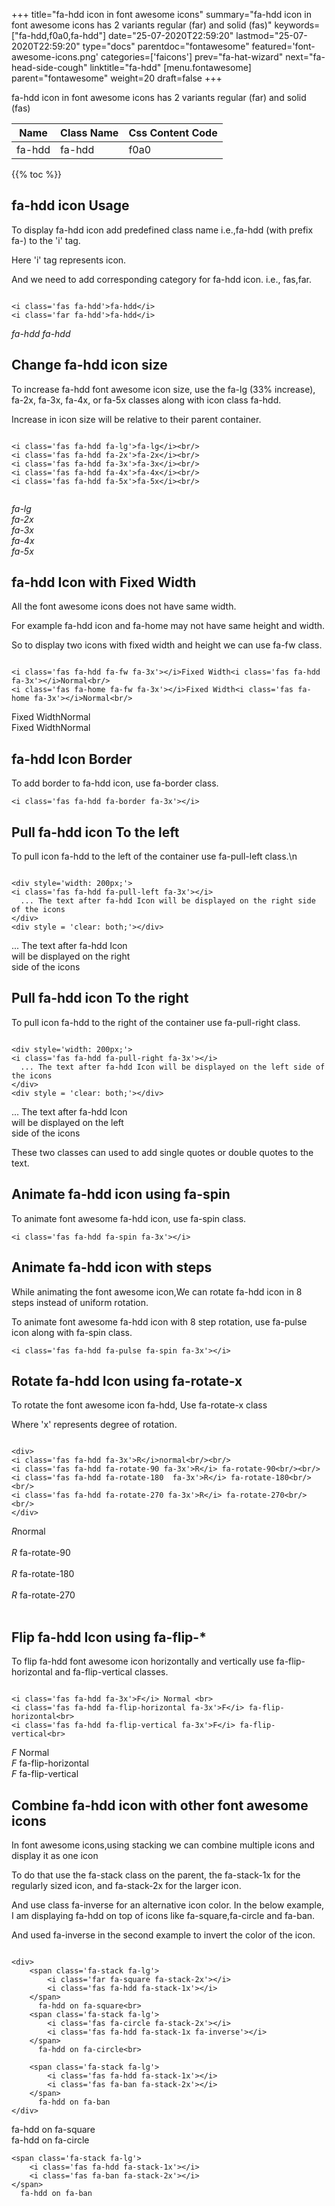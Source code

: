 +++
title="fa-hdd icon in font awesome icons"
summary="fa-hdd icon in font awesome icons has 2 variants regular (far) and solid (fas)"
keywords=["fa-hdd,f0a0,fa-hdd"]
date="25-07-2020T22:59:20"
lastmod="25-07-2020T22:59:20"
type="docs"
parentdoc="fontawesome"
featured='font-awesome-icons.png'
categories=['faicons']
prev="fa-hat-wizard"
next="fa-head-side-cough"
linktitle="fa-hdd"
[menu.fontawesome]
parent="fontawesome"
weight=20
draft=false
+++


fa-hdd icon in font awesome icons has 2 variants regular (far) and solid (fas)

<div class='table-responsive'><table class='table'><thead><tr><th>Name</th><th>Class Name</th><th>Css Content Code</th></tr></thead><tbody><tr><td>fa-hdd</td><td>fa-hdd</td><td>f0a0</td></tr></tbody></table></div>


{{% toc %}}


## fa-hdd icon Usage

To display fa-hdd icon add predefined class name i.e.,fa-hdd (with prefix fa-) to the 'i' tag.

Here 'i' tag represents icon.

And we need to add corresponding category for fa-hdd icon. i.e., fas,far.


```

<i class='fas fa-hdd'>fa-hdd</i>
<i class='far fa-hdd'>fa-hdd</i>
```

<i class='fas fa-hdd'>fa-hdd</i>
<i class='far fa-hdd'>fa-hdd</i>




## Change fa-hdd icon size
To increase fa-hdd font awesome icon size, use the fa-lg (33% increase), fa-2x, fa-3x, fa-4x, or fa-5x classes along with icon class fa-hdd.

Increase in icon size will be relative to their parent container. 

```

<i class='fas fa-hdd fa-lg'>fa-lg</i><br/>
<i class='fas fa-hdd fa-2x'>fa-2x</i><br/>
<i class='fas fa-hdd fa-3x'>fa-3x</i><br/>
<i class='fas fa-hdd fa-4x'>fa-4x</i><br/>
<i class='fas fa-hdd fa-5x'>fa-5x</i><br/>
            
```

<i class='fas fa-hdd fa-lg'>fa-lg</i><br/>
<i class='fas fa-hdd fa-2x'>fa-2x</i><br/>
<i class='fas fa-hdd fa-3x'>fa-3x</i><br/>
<i class='fas fa-hdd fa-4x'>fa-4x</i><br/>
<i class='fas fa-hdd fa-5x'>fa-5x</i><br/>
            



## fa-hdd Icon with Fixed Width 

All the font awesome icons does not have same width.

For example fa-hdd icon and fa-home may not have same height and width.

So to display two icons with fixed width and height we can use fa-fw class.


```

<i class='fas fa-hdd fa-fw fa-3x'></i>Fixed Width<i class='fas fa-hdd fa-3x'></i>Normal<br/>
<i class='fas fa-home fa-fw fa-3x'></i>Fixed Width<i class='fas fa-home fa-3x'></i>Normal<br/>
```

<i class='fas fa-hdd fa-fw fa-3x'></i>Fixed Width<i class='fas fa-hdd fa-3x'></i>Normal<br/>
<i class='fas fa-home fa-fw fa-3x'></i>Fixed Width<i class='fas fa-home fa-3x'></i>Normal<br/>



## fa-hdd Icon Border 

To add border to fa-hdd icon, use fa-border class.


```
<i class='fas fa-hdd fa-border fa-3x'></i>

```
<i class='fas fa-hdd fa-border fa-3x'></i>





## Pull fa-hdd icon To the left

To pull icon fa-hdd to the left of the container use fa-pull-left class.\n

```

<div style='width: 200px;'>
<i class='fas fa-hdd fa-pull-left fa-3x'></i>
  ... The text after fa-hdd Icon will be displayed on the right side of the icons
</div>
<div style = 'clear: both;'></div>
```

<div style='width: 200px;'>
<i class='fas fa-hdd fa-pull-left fa-3x'></i>
  ... The text after fa-hdd Icon will be displayed on the right side of the icons
</div>
<div style = 'clear: both;'></div>




## Pull fa-hdd icon To the right
To pull icon fa-hdd to the right of the container use fa-pull-right class.

```

<div style='width: 200px;'>
<i class='fas fa-hdd fa-pull-right fa-3x'></i>
  ... The text after fa-hdd Icon will be displayed on the left side of the icons
</div>
<div style = 'clear: both;'></div>
```

<div style='width: 200px;'>
<i class='fas fa-hdd fa-pull-right fa-3x'></i>
  ... The text after fa-hdd Icon will be displayed on the left side of the icons
</div>
<div style = 'clear: both;'></div>

These two classes can used to add single quotes or double quotes to the text.


## Animate fa-hdd icon using fa-spin
To animate font awesome fa-hdd icon, use fa-spin class.

```
<i class='fas fa-hdd fa-spin fa-3x'></i>
```
<i class='fas fa-hdd fa-spin fa-3x'></i>




## Animate fa-hdd icon with steps
While animating the font awesome icon,We can rotate fa-hdd icon in 8 steps instead of uniform rotation.

To animate font awesome fa-hdd icon with 8 step rotation, use fa-pulse icon along with fa-spin class.


```
<i class='fas fa-hdd fa-pulse fa-spin fa-3x'></i>

```
<i class='fas fa-hdd fa-pulse fa-spin fa-3x'></i>





## Rotate fa-hdd Icon using fa-rotate-x
To rotate the font awesome icon fa-hdd, Use fa-rotate-x class

Where 'x' represents degree of rotation.


```

<div>
<i class='fas fa-hdd fa-3x'>R</i>normal<br/><br/>
<i class='fas fa-hdd fa-rotate-90 fa-3x'>R</i> fa-rotate-90<br/><br/> 
<i class='fas fa-hdd fa-rotate-180  fa-3x'>R</i> fa-rotate-180<br/><br/> 
<i class='fas fa-hdd fa-rotate-270 fa-3x'>R</i> fa-rotate-270<br/><br/>
</div>
```

<div>
<i class='fas fa-hdd fa-3x'>R</i>normal<br/><br/>
<i class='fas fa-hdd fa-rotate-90 fa-3x'>R</i> fa-rotate-90<br/><br/> 
<i class='fas fa-hdd fa-rotate-180  fa-3x'>R</i> fa-rotate-180<br/><br/> 
<i class='fas fa-hdd fa-rotate-270 fa-3x'>R</i> fa-rotate-270<br/><br/>
</div>




## Flip fa-hdd Icon using fa-flip-*
To flip fa-hdd font awesome icon horizontally and vertically use fa-flip-horizontal and fa-flip-vertical classes. 

```

<i class='fas fa-hdd fa-3x'>F</i> Normal <br>
<i class='fas fa-hdd fa-flip-horizontal fa-3x'>F</i> fa-flip-horizontal<br>
<i class='fas fa-hdd fa-flip-vertical fa-3x'>F</i> fa-flip-vertical<br>
```

<i class='fas fa-hdd fa-3x'>F</i> Normal <br>
<i class='fas fa-hdd fa-flip-horizontal fa-3x'>F</i> fa-flip-horizontal<br>
<i class='fas fa-hdd fa-flip-vertical fa-3x'>F</i> fa-flip-vertical<br>




## Combine fa-hdd icon with other font awesome icons
In font awesome icons,using stacking we can combine multiple icons and display it as one icon 

To do that use the fa-stack class on the parent, the fa-stack-1x for the regularly sized icon, and fa-stack-2x for the larger icon.

And use class fa-inverse for an alternative icon color. 
In the below example, I am displaying fa-hdd on top of icons like fa-square,fa-circle and fa-ban.

And used fa-inverse in the second example to invert the color of the icon.

```

<div>
    <span class='fa-stack fa-lg'>
        <i class='far fa-square fa-stack-2x'></i>
        <i class='fas fa-hdd fa-stack-1x'></i>
    </span>
      fa-hdd on fa-square<br>
    <span class='fa-stack fa-lg'>
        <i class='fas fa-circle fa-stack-2x'></i>
        <i class='fas fa-hdd fa-stack-1x fa-inverse'></i>
    </span>
      fa-hdd on fa-circle<br>

    <span class='fa-stack fa-lg'>
        <i class='fas fa-hdd fa-stack-1x'></i>
        <i class='fas fa-ban fa-stack-2x'></i>
    </span>
      fa-hdd on fa-ban
</div>
```

<div>
    <span class='fa-stack fa-lg'>
        <i class='far fa-square fa-stack-2x'></i>
        <i class='fas fa-hdd fa-stack-1x'></i>
    </span>
      fa-hdd on fa-square<br>
    <span class='fa-stack fa-lg'>
        <i class='fas fa-circle fa-stack-2x'></i>
        <i class='fas fa-hdd fa-stack-1x fa-inverse'></i>
    </span>
      fa-hdd on fa-circle<br>

    <span class='fa-stack fa-lg'>
        <i class='fas fa-hdd fa-stack-1x'></i>
        <i class='fas fa-ban fa-stack-2x'></i>
    </span>
      fa-hdd on fa-ban
</div>






